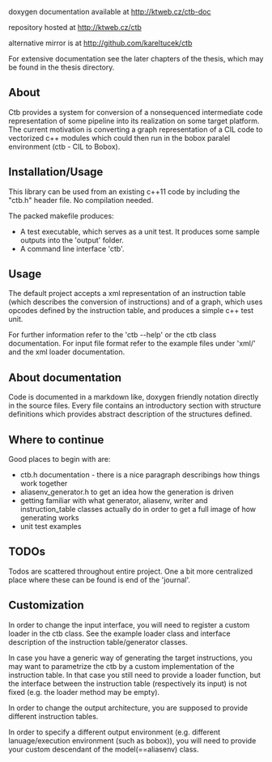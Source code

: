 doxygen documentation available at http://ktweb.cz/ctb-doc

repository hosted at http://ktweb.cz/ctb

alternative mirror is at http://github.com/kareltucek/ctb

For extensive documentation see the later chapters of the thesis, which may be found in the thesis directory.

About
-----

Ctb provides a system for conversion of a nonsequenced intermediate code representation of some pipeline into its realization on some target platform. The current motivation is converting a graph representation of a CIL code to vectorized c++ modules which could then run in the bobox paralel environment (ctb - CIL to Bobox). 

Installation/Usage
------------------

This library can be used from an existing c++11 code by including the "ctb.h" header file. No compilation needed.

The packed makefile produces:
  - A test executable, which serves as a unit test. It produces some sample outputs into the 'output' folder.
  - A command line interface 'ctb'.

Usage
-----

The default project accepts a xml representation of an instruction table (which describes the conversion of instructions) and of a graph, which uses opcodes defined by the instruction table, and produces a simple c++ test unit.

For further information refer to the 'ctb --help' or the ctb class documentation. For input file format refer to the example files under 'xml/' and the xml loader documentation.

About documentation
-------------------
Code is documented in a markdown like, doxygen friendly notation directly in the source files. Every file contains an introductory section with structure definitions which provides abstract description of the structures defined.

Where to continue
-----------------
Good places to begin with are:
- ctb.h documentation - there is a nice paragraph describings how things work together
- aliasenv_generator.h to get an idea how the generation is driven
- getting familiar with what generator, aliasenv, writer and instruction_table classes actually do in order to get a full image of how generating works
- unit test examples

TODOs
-----
Todos are scattered throughout entire project. One a bit more centralized place where these can be found is end of the 'journal'.

Customization
-------------

In order to change the input interface, you will need to register a custom loader in the ctb class. See the example loader class and interface description of the instruction table/generator classes. 

In case you have a generic way of generating the target instructions, you may want to parametrize the ctb by a custom implementation of the instruction table. In that case you still need to provide a loader function, but the interface between the instruction table (respectively its input) is not fixed (e.g. the loader method may be empty).

In order to change the output architecture, you are supposed to provide different instruction tables.

In order to specify a different output environment (e.g. different lanuage/execution environment (such as bobox)), you will need to provide your custom descendant of the model(==aliasenv) class.



